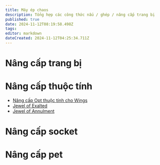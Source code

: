 ```yaml
---
title: Máy ép chaos
description: Tổng hợp các công thức nấu / ghép / nâng cấp trang bị
published: true
date: 2024-11-12T08:19:58.498Z
tags: 
editor: markdown
dateCreated: 2024-11-12T04:25:34.711Z
---
```


# Nâng cấp trang bị

# Nâng cấp thuộc tính

- [Nâng cấp Opt thuộc tính cho Wings](/vi/craft/ele-wings)
- [Jewel of Exalted](/vi/craft/jewel-of-exalted)
- [Jewel of Annulment](/vi/craft/jewel-of-annulment)

# Nâng cấp socket

# Nâng cấp pet
